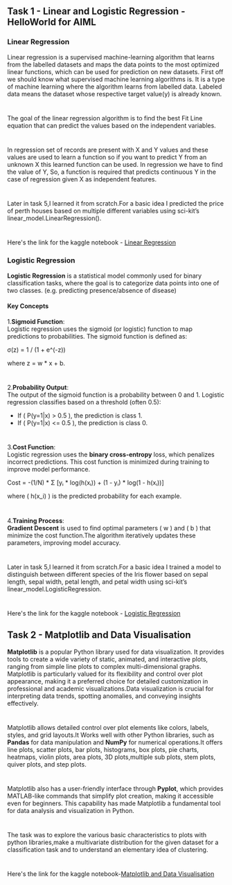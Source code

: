 
## Task 1 - Linear and Logistic Regression - HelloWorld for AIML
### Linear Regression
Linear regression is a supervised machine-learning algorithm that learns from the labelled datasets and maps the data points to the most optimized linear functions, which can be used for prediction on new datasets. First off we should know what supervised machine learning algorithms is. It is a type of machine learning where the algorithm learns from labelled data.  Labeled data means the dataset whose respective target value(y) is already known.   
#


The goal of the linear regression algorithm is to find the best Fit Line equation that can predict the values based on the independent variables.  

#  

In regression set of records are present with X and Y values and these values are used to learn a function so if you want to predict Y from an unknown X this learned function can be used. In regression we have to find the value of Y, So, a function is required that predicts continuous Y in the case of regression given X as independent features.    

# 

Later in task 5,I learned it from scratch.For a basic idea I  predicted the price of perth houses based on multiple different variables using sci-kit’s linear_model.LinearRegression().
#

Here's the link for the kaggle notebook - [Linear Regression](https://www.kaggle.com/code/ashith1709/linear-regression)  

### Logistic Regression


**Logistic Regression** is a statistical model commonly used for binary classification tasks, where the goal is to categorize data points into one of two classes. (e.g. predicting presence/absence of disease)

#### Key Concepts

1.**Sigmoid Function**:  
   Logistic regression uses the sigmoid (or logistic) function to map predictions to probabilities. The sigmoid function is defined as:
   
σ(z) = 1 / (1 + e^(-z))

where z = w * x + b.
#


2.**Probability Output**:  
   The output of the sigmoid function is a probability between 0 and 1. Logistic regression classifies based on a threshold (often 0.5):
   - If \( P(y=1|x) > 0.5 \), the prediction is class 1.
   - If \( P(y=1|x) <= 0.5 \), the prediction is class 0.
#


3.**Cost Function**:  
   Logistic regression uses the **binary cross-entropy** loss, which penalizes incorrect predictions. This cost function is minimized during training to improve model performance.

Cost = -(1/N) * Σ [yᵢ * log(h(xᵢ)) + (1 - yᵢ) * log(1 - h(xᵢ))]

   where \( h(x_i) \) is the predicted probability for each example.

#


4.**Training Process**:  
   **Gradient Descent** is used to find optimal parameters \( w \) and \( b \) that minimize the cost function.The algorithm iteratively updates these parameters, improving model accuracy.   
#
Later in task 5,I learned it from scratch.For a basic idea I trained a model to distinguish between different species of the Iris flower based on sepal length, sepal width, petal length, and petal width using sci-kit’s linear_model.LogisticRegression.  
#
Here's the link for the kaggle notebook - [Logistic Regression](https://www.kaggle.com/code/ashith1709/logistic-regression)  

## Task 2 - Matplotlib and Data Visualisation  
  
**Matplotlib** is a popular Python library used for data visualization. It provides tools to create a wide variety of static, animated, and interactive plots, ranging from simple line plots to complex multi-dimensional graphs. Matplotlib is particularly valued for its flexibility and control over plot appearance, making it a preferred choice for detailed customization in professional and academic visualizations.Data visualization is crucial for interpreting data trends, spotting anomalies, and conveying insights effectively.
# 

 Matplotlib allows detailed control over plot elements like colors, labels, styles, and grid layouts.It Works well with other Python libraries, such as **Pandas** for data manipulation and **NumPy** for numerical operations.It offers line plots, scatter plots, bar plots, histograms, box plots, pie charts, heatmaps, violin plots, area plots, 3D plots,multiple sub plots, stem plots, quiver plots, and step plots.
#


Matplotlib also has a user-friendly interface through **Pyplot**, which provides MATLAB-like commands that simplify plot creation, making it accessible even for beginners. This capability has made Matplotlib a fundamental tool for data analysis and visualization in Python.
#

The task was to explore the various basic characteristics to plots with python libraries,make a multivariate distribution for the given dataset for a classification task and to understand an elementary idea of clustering.
#
Here's the link for the kaggle notebook-[Matplotlib and Data Visualisation](https://www.kaggle.com/code/ashith1709/matplotlib-and-data-visualisation)







